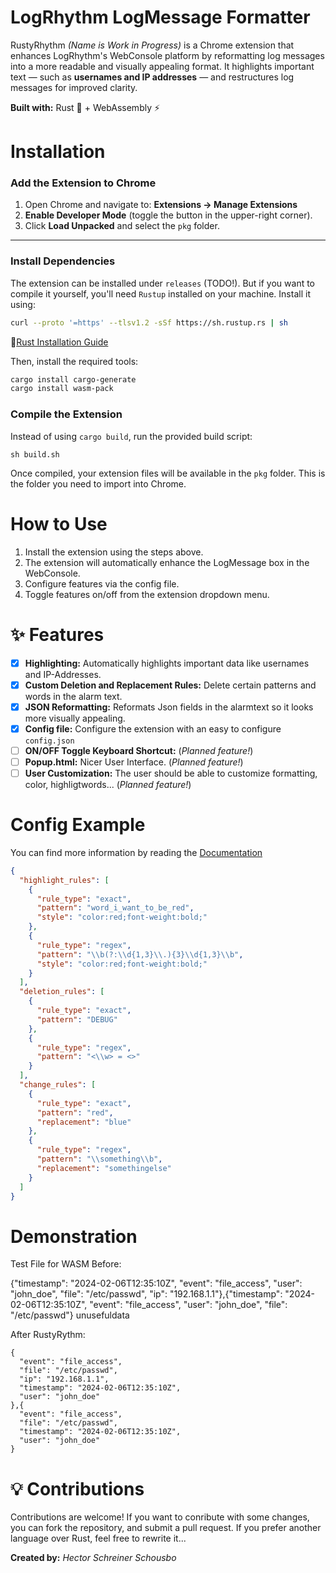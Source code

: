 # LogRhythm LogMessage Formatter
RustyRhythm *(Name is Work in Progress)* is a Chrome extension that enhances LogRhythm's WebConsole platform by reformatting log messages into a more readable and visually appealing format. It highlights important text — such as **usernames and IP addresses** — and restructures log messages for improved clarity.

**Built with:** Rust 🦀 + WebAssembly ⚡

# Installation
### **Add the Extension to Chrome**
1. Open Chrome and navigate to:
   **Extensions → Manage Extensions**
2. **Enable Developer Mode** (toggle the button in the upper-right corner).
3. Click **Load Unpacked** and select the `pkg` folder.

---

### Install Dependencies

The extension can be installed under `releases` (TODO!). But if you want to compile it yourself, you'll need `Rustup` installed on your machine. Install it using:

```sh
curl --proto '=https' --tlsv1.2 -sSf https://sh.rustup.rs | sh
```

🔗[Rust Installation Guide](https://www.rust-lang.org/tools/install)

Then, install the required tools:
```sh
cargo install cargo-generate
cargo install wasm-pack
```

### Compile the Extension
Instead of using `cargo build`, run the provided build script:
```
sh build.sh
```
Once compiled, your extension files will be available in the `pkg` folder. This is the folder you need to import into Chrome.

# How to Use
1. Install the extension using the steps above.
2. The extension will automatically enhance the LogMessage box in the WebConsole.
3. Configure features via the config file.
4. Toggle features on/off from the extension dropdown menu.

# ✨ Features
- [x] **Highlighting:** Automatically highlights important data like usernames and IP-Addresses.
- [x] **Custom Deletion and Replacement Rules:** Delete certain patterns and words in the alarm text.
- [x] **JSON Reformatting:** Reformats Json fields in the alarmtext so it looks more visually appealing.
- [x] **Config file:** Configure the extension with an easy to configure `config.json`
- [ ] **ON/OFF Toggle Keyboard Shortcut:** (*Planned feature!*)
- [ ] **Popup.html:** Nicer User Interface. (*Planned feature!*)
- [ ] **User Customization:** The user should be able to customize formatting, color, highligtwords... (*Planned feature!*)

# Config Example
You can find more information by reading the [Documentation](https://github.com/HectorSchreiner/RustyRhythm/blob/master/CONFIG_DOCUMENTATION.md)
```json
{
  "highlight_rules": [
    {
      "rule_type": "exact",
      "pattern": "word_i_want_to_be_red",
      "style": "color:red;font-weight:bold;"
    },
    {
      "rule_type": "regex",
      "pattern": "\\b(?:\\d{1,3}\\.){3}\\d{1,3}\\b",
      "style": "color:red;font-weight:bold;"
    }
  ],
  "deletion_rules": [
    {
      "rule_type": "exact",
      "pattern": "DEBUG"
    },
    {
      "rule_type": "regex",
      "pattern": "<\\w> = <>"
    }
  ],
  "change_rules": [
    {
      "rule_type": "exact",
      "pattern": "red",
      "replacement": "blue"
    },
    {
      "rule_type": "regex",
      "pattern": "\\something\\b",
      "replacement": "somethingelse"
    }
  ]
}

```

# Demonstration
Test File for WASM
Before:

{"timestamp": "2024-02-06T12:35:10Z", "event": "file_access", "user": "john_doe", "file": "/etc/passwd", "ip": "192.168.1.1"},{"timestamp": "2024-02-06T12:35:10Z", "event": "file_access", "user": "john_doe", "file": "/etc/passwd"} unusefuldata

After RustyRythm:
```
{
  "event": "file_access",
  "file": "/etc/passwd",
  "ip": "192.168.1.1",
  "timestamp": "2024-02-06T12:35:10Z",
  "user": "john_doe"
},{
  "event": "file_access",
  "file": "/etc/passwd",
  "timestamp": "2024-02-06T12:35:10Z",
  "user": "john_doe"
}
```

# 💡 Contributions
Contributions are welcome! If you want to conribute with some changes, you can fork the repository, and submit a pull request. If you prefer another language over Rust, feel free to rewrite it...

**Created by:** *Hector Schreiner Schousbo*
